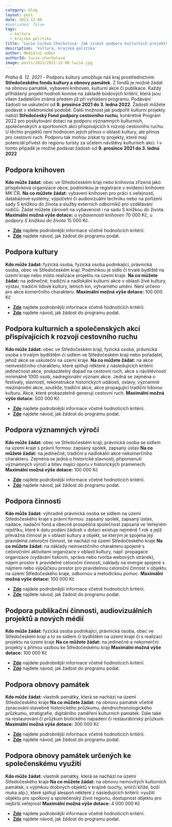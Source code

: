 ```yaml
---
category: blog
layout: post
date: 2021-12-08
#published: false
tags: 
  - kultura
  - krajská politika
title: 'Lucie Cirkva Chocholová: Jak získat podporu kulturních projektů ve Středočeském kraji?'
description: 'kultura, krajská politika'
author: Mediální odbor
authorId: lucie.chocholova
image: posts/2021/2021-12-08-lucie.jpg
---
```


*Praha 8. 12. 2021* - Podporu kultury umožňuje náš kraj prostřednictvím **Středočeského fondu kultury a obnovy památek**. Z fondů je možné žádat na obnovu památek, vybavení knihoven, kulturní akce či publikace. Každý přihlášený projekt hodnotí komise na základě bodových kritérií, která jsou všem žadatelům známá předem již při vyhlášení programu. Podávání žádostí se uskuteční od **9. prosince 2021 do 3. ledna 2022**. Žádosti můžete podávat v elektronické podobě. 
Další možnost jak podpořit kulturní projekty nabízí **Středočeský Fond podpory cestovního ruchu**, konkrétně Program 2022 pro poskytování dotací na podporu významných kulturních, společenských a sportovních akcí přispívajících k rozvoji cestovního ruchu. U těchto projektů není hodnocen jejich přínos v oblasti kultury, ale přínos pro cestovní ruch. Podporu tak mohou získat ty projekty, které mají potenciál přivést do regionu turisty za účelem návštěvy kulturních akcí. I v tomto případě je možné podávat žádosti od **9. prosince 2021 do 3. ledna 2022**

## Podpora knihoven
**Kdo může žádat:** obec ve Středočeském kraji nebo knihovna zřízená jako příspěvková organizace obce, podmínkou je registrace v evidenci knihoven MK ČR. 
**Na co můžete žádat:** vybavení knihoven pro práci s veřejností, databázové systémy, výpočetní či audiovizuální techniku nebo na pořízení sady S knížkou do života a služby externích odborníků pro vzdělávání rodičů. Žádat můžete zároveň na vybavenost i na sadu S knížkou do života.
**Maximální možná výše dotace:** u *vybavenosti knihoven* 70 000 Kč, u podpory *S knížkou do života* 15 000 Kč. 
* [**Zde**](https://www.kr-stredocesky.cz/documents/20786/18110375/SFKOP+2022+-+Program+KNIHOVNY.pdf/7338f7c5-3e29-47b7-bffc-e7cdc210eff1) najdete podrobnější informace včetně hodnoticích kritérií.
* [**Zde**](https://www.kr-stredocesky.cz/documents/20786/18110375/Metodick%C3%BD%20pokyn+-+Program+KNIHOVNY.doc/f3cac19a-acea-4d1a-a161-bf8cb6d61305) najdete návod, jak žádost do programu podat.
## Podpora kultury
**Kdo může žádat:** fyzická osoba, fyzická osoba podnikající, právnická osoba, obec ve Středočeském kraji. Podmínkou je sídlo či trvalé bydliště na území kraje nebo místo realizace projektu na území kraje.
**Na co můžete žádat:** na jedinečné, tradiční a nadlokální kulturní akce v oblasti živé kultury, výstav, tradiční lidové kultury, letních kin, výtvarného umění. Není určeno pro akce komerčního charakteru. 
**Maximální možná výše dotace:** 100 000 Kč
* [**Zde**](https://www.kr-stredocesky.cz/documents/20786/18250565/Program+2022+pro+poskytov%C3%A1n%C3%AD%20dotac%C3%AD%20na+podporu+kultury+z+rozpo%C4%8Dtu+St%C5%99edo%C4%8Desk%C3%A9ho+kraje+ze+St%C5%99edo%C4%8Desk%C3%A9ho+Fondu+kultury+a+obnovy+pam%C3%A1tek/e5acf343-ee87-4a09-b178-30d043caf877) najdete podrobnější informace včetně hodnoticích kritérií.
* [**Zde**](https://www.kr-stredocesky.cz/documents/20786/18110375/Metodick%C3%BD%20pokyn+-+Program+KULTURA.doc/fa9b5e4b-79dd-4612-88f0-dd7d2ec16e6b) najdete návod, jak žádost do programu podat.


## Podpora kulturních a společenských akcí přispívajících k rozvoji cestovního ruchu
**Kdo může žádat:** obec ve Středočeském kraji, fyzická osoba, právnická osoba s trvalým bydlištěm či sídlem ve Středočeském kraji nebo pořadatel, jehož akce se uskuteční na území kraje. 
**Na co můžete žádat:** na akce neinvestičního charakteru, které splňují některé z následujících kritérií: jedinečnost akce, prokazatelný dopad na cestovní ruch, akce s návštěvností minimálně 1000 osob, nadregionální význam akce. Jedná se zejména o festivaly, slavnosti, rekonstrukce historických událostí, oslavy, významné mezinárodní akce, soutěže, tradiční akce, akce propagující tradiční lidovou kulturu. Akce, které prokazatelně generují cestovní ruch. 
**Maximální možná výše dotace:** 500 000 Kč
* [**Zde**](https://www.kr-stredocesky.cz/documents/20786/18139000/PROGRA~1.PDF/39f2e3c2-f107-4c8c-b996-3c282be699de) najdete podrobnější informace včetně hodnoticích kritérií.
* [**Zde**](https://www.kr-stredocesky.cz/documents/20786/18139000/Metodick%C3%BD%20pokyn+k+pod%C3%A1v%C3%A1n%C3%AD%20%C5%BE%C3%A1dost%C3%AD.doc/a5105041-1243-4a95-aae8-ee154a35889f) najdete návod, jak žádost do programu podat.


## Podpora významných výročí
**Kdo může žádat:** obec ve Středočeském kraji, právnická osoba se sídlem na území kraje s právní formou: zapsaný spolek, zapsaný ústav
**Na co můžete žádat:** na jedinečné, tradiční a nadlokální akce nekomerčního charakteru. Zejména se jedná o historické slavnosti, připomenutí významných výročí a bitev mající oporu v historických pramenech. 
**Maximální možná výše dotace:** 100 000 Kč
* [**Zde**](https://www.kr-stredocesky.cz/documents/20786/18250565/Program+2022+pro+poskytov%C3%A1n%C3%AD%20dotac%C3%AD%20na+podporu+kultury+z+rozpo%C4%8Dtu+St%C5%99edo%C4%8Desk%C3%A9ho+kraje+ze+St%C5%99edo%C4%8Desk%C3%A9ho+Fondu+kultury+a+obnovy+pam%C3%A1tek/e5acf343-ee87-4a09-b178-30d043caf877) najdete podrobnější informace včetně hodnoticích kritérií.
* [**Zde**](https://www.kr-stredocesky.cz/documents/20786/18110375/Metodick%C3%BD%20pokyn+-+Program+KULTURA.doc/fa9b5e4b-79dd-4612-88f0-dd7d2ec16e6b) najdete návod, jak žádost do programu podat. 

## Podpora činnosti
**Kdo může žádat:** výhradně právnická osoba se sídlem na území Středočeského kraje s právní formou: zapsaný spolek, zapsaný ústav, nadace, nadační fond a obecně prospěšná společnost zapsaná ve Veřejném rejstříku, které k datu podání žádosti o dotaci existuje nejméně 1 rok a jejíž převážná činnost je v oblasti kultury a objekt, se kterým je spojena její pravidelná celoroční činnost, se nachází na území Středočeského kraje
**Na co můžete žádat:** na náklady neinvestičního charakteru spojené s celoročními aktivitami organizace v oblasti kultury, např. propagace organizace (vydávání tiskovin, správa nebo tvorba webových stránek), nájem prostor k pravidelné celoroční činnosti, náklady na energie spojené s nájmem nebo výpůjčkou prostor pro pravidelnou celoroční činnost v objektu na území Středočeského kraje, odbornou a metodickou pomoc. 
**Maximální možná výše dotace:** 100 000 Kč
* [**Zde**](https://www.kr-stredocesky.cz/documents/20786/18250565/Program+2022+pro+poskytov%C3%A1n%C3%AD%20dotac%C3%AD%20na+podporu+kultury+z+rozpo%C4%8Dtu+St%C5%99edo%C4%8Desk%C3%A9ho+kraje+ze+St%C5%99edo%C4%8Desk%C3%A9ho+Fondu+kultury+a+obnovy+pam%C3%A1tek/e5acf343-ee87-4a09-b178-30d043caf877) najdete podrobnější informace včetně hodnoticích kritérií.
* [**Zde**](https://www.kr-stredocesky.cz/documents/20786/18110375/Metodick%C3%BD%20pokyn+-+Program+KULTURA.doc/fa9b5e4b-79dd-4612-88f0-dd7d2ec16e6b) najdete návod, jak žádost do programu podat.


## Podpora publikační činnosti, audiovizuálních projektů a nových médií
**Kdo může žádat:** fyzická osoba podnikající, právnická osoba, obec ve Středočeském kraji a to se sídlem či bydlištěm na území kraje či s realizací projektu na území kraje
**Na co můžete žádat:** na jedinečné a nekomerční projekty s přímou vazbou ke Středočeskému kraji
**Maximální možná výše dotace:** 100 000 Kč
* [**Zde**](https://www.kr-stredocesky.cz/documents/20786/18250565/Program+2022+pro+poskytov%C3%A1n%C3%AD%20dotac%C3%AD%20na+podporu+kultury+z+rozpo%C4%8Dtu+St%C5%99edo%C4%8Desk%C3%A9ho+kraje+ze+St%C5%99edo%C4%8Desk%C3%A9ho+Fondu+kultury+a+obnovy+pam%C3%A1tek/e5acf343-ee87-4a09-b178-30d043caf877) najdete podrobnější informace včetně hodnoticích kritérií.
* [**Zde**](https://www.kr-stredocesky.cz/documents/20786/18110375/Metodick%C3%BD%20pokyn+-+Program+KULTURA.doc/fa9b5e4b-79dd-4612-88f0-dd7d2ec16e6b) najdete návod, jak žádost do programu podat.


## Podpora obnovy památek
**Kdo může žádat:** vlastník památky, která se nachází na území Středočeského kraje
**Na co můžete žádat:** na obnovu památek včetně zpracování stavebně historického průzkumu, dendrochronologického průzkumu, stratigrafie, digitálního zaměření kulturních památek. Dále také na restaurování či průzkum biotického napadení či restaurátorský průzkum. 
**Maximální možná výše dotace:** 300 000 Kč
* [**Zde**](https://www.kr-stredocesky.cz/documents/20786/18110375/SFKOP+2022+-+Program+Obnova+pam%C3%A1tek.pdf/50c8f65f-f635-4b29-9c83-db4c03670c2e) najdete podrobnější informace včetně hodnoticích kritérií.
* [**Zde**](https://www.kr-stredocesky.cz/documents/20786/18110375/Metodick%C3%BD%20pokyn+-+Program+Obnova+pam%C3%A1tek.doc/8f8fa825-b009-424a-bb4f-5ee2aeff9510) najdete návod, jak žádost do programu podat.
  
## Podpora obnovy památek určených ke společenskému využití
**Kdo může žádat:** vlastník památky, která se nachází na území Středočeského kraje
**Na co můžete žádat:**  na obnovu nemovitých kulturních památek, s výjimkou drobných objektů v krajině (sochy, smírčí kříže, boží muka atp.), které splňují alespoň některé z následujících kritérií: využití objektu pro spolkový a společenský život regionu, dostupnost objektu pro nejširší veřejnost
**Maximální možná výše dotace:** 4 000 000 Kč
* [**Zde**](https://www.kr-stredocesky.cz/documents/20786/18110375/SFKOP+2022+-+Program+Obnova+pam%C3%A1tek.pdf/50c8f65f-f635-4b29-9c83-db4c03670c2e) najdete podrobnější informace včetně hodnoticích kritérií.
* [**Zde**](https://www.kr-stredocesky.cz/documents/20786/18110375/Metodick%C3%BD%20pokyn+-+Program+Obnova+pam%C3%A1tek.doc/8f8fa825-b009-424a-bb4f-5ee2aeff9510) najdete návod, jak žádost do programu podat.
